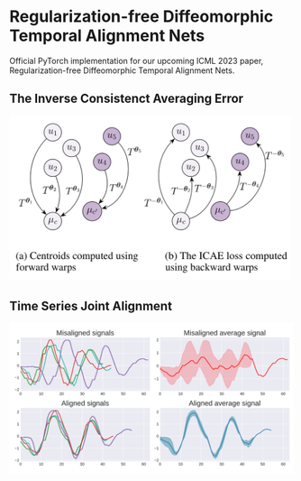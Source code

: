 # Regularization-free Diffeomorphic Temporal Alignment Nets
Official PyTorch implementation for our upcoming ICML 2023 paper, Regularization-free Diffeomorphic Temporal Alignment Nets.

## The Inverse Consistenct Averaging Error
<img src="images/ICAE.png" alt="ICAE loss illustration" width="500">

## Time Series Joint Alignment 
<img src="images/alignment_results.png" alt="Variable length time series joint alignment results" width="600">

